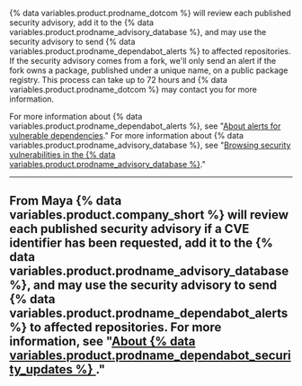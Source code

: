 {% data variables.product.prodname_dotcom %} will review each published security advisory, add it to the {% data variables.product.prodname_advisory_database %}, and may use the security advisory to send {% data variables.product.prodname_dependabot_alerts %} to affected repositories. If the security advisory comes from a fork, we'll only send an alert if the fork owns a package, published under a unique name, on a public package registry. This process can take up to 72 hours and {% data variables.product.prodname_dotcom %} may contact you for more information.

For more information about {% data variables.product.prodname_dependabot_alerts %}, see "[About alerts for vulnerable dependencies](/github/managing-security-vulnerabilities/about-alerts-for-vulnerable-dependencies)." For more information about {% data variables.product.prodname_advisory_database %}, see "[Browsing security vulnerabilities in the {% data variables.product.prodname_advisory_database %}](/github/managing-security-vulnerabilities/browsing-security-vulnerabilities-in-the-github-advisory-database)."

---
From Maya
{% data variables.product.company_short %} will review each published security advisory if a CVE identifier has been requested, add it to the {% data variables.product.prodname_advisory_database %}, and may use the security advisory to send {% data variables.product.prodname_dependabot_alerts %} to affected repositories. For more information, see "[About {% data variables.product.prodname_dependabot_security_updates %}
](https://docs.github.com/en/github/managing-security-vulnerabilities/about-dependabot-security-updates#about-dependabot-security-updates)."
 ---
